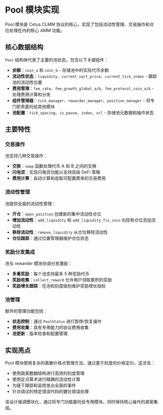 # Pool 模块实现

Pool 模块是 Cetus CLMM 协议的核心，实现了包括流动性管理、交易操作和仓位处理在内的核心 AMM 功能。

## 核心数据结构

`Pool` 结构体代表了主要的池状态，包含以下关键组件：

- **余额**：`coin_a` 和 `coin_b` - 存储池中的实际代币余额
- **流动性状态**：`liquidity`、`current_sqrt_price`、`current_tick_index` - 跟踪池的流动性位置
- **费用管理**：`fee_rate`、`fee_growth_global_a/b`、`fee_protocol_coin_a/b` - 处理费用计算和分发
- **组件管理器**：`tick_manager`、`rewarder_manager`、`position_manager` - 将专门职责委托给其他模块
- **池配置**：`tick_spacing`、`is_pause`、`index`、`url` - 存储池元数据和操作状态

## 主要特性

### 交易操作

池支持几种交易操作：
- **交换**：`swap` 函数处理代币 A 和 B 之间的交换
- **闪电贷**：实现闪电贷功能以支持高级 DeFi 策略
- **费用计算**：自动计算和收取可配置费率的交易费用

### 流动性管理

池提供全面的流动性管理：
- **开仓**：`open_position` 创建新的集中流动性仓位
- **增加流动性**：`add_liquidity` 和 `add_liquidity_fix_coin` 向现有仓位添加流动性
- **移除流动性**：`remove_liquidity` 从仓位移除流动性
- **仓位跟踪**：通过位置管理器维护仓位状态

### 奖励分发集成

池与 rewarder 模块协调分发激励：
- **多重奖励**：每个池支持最多 5 种奖励代币
- **奖励收集**：`collect_reward` 允许用户领取累积的奖励
- **奖励增长跟踪**：在池和刻度级别维护奖励增长指标

### 池管理

额外的管理功能包括：
- **状态控制**：通过 `PoolStatus` 进行暂停/恢复操作
- **费用收集**：具有专用能力的协议费用收集
- **池更新**：版本检查和配置管理

## 实现亮点

Pool 模块使用复杂的离散价格点管理方法，通过基于刻度的价格定价。这涉及：
- 使用跳表数据结构进行高效的刻度管理
- 使用定点算术进行精确的流动性计算
- 为链下跟踪和监控发出全面的事件
- 针对调试的特定错误代码的健壮错误处理

该设计强调模块化，通过将专门功能委托给专用模块，同时保持核心操作的紧密集成。